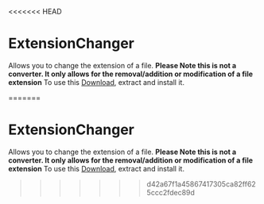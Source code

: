 <<<<<<< HEAD
# ExtensionChanger
Allows you to change the extension of a file. 
**Please Note this is not a converter. It only allows for the removal/addition or modification of a file extension**
To use this [Download](https://github.com/TommyChums/ExtensionChanger/blob/master/Extension%20Changer.rar), extract and install it.

=======
# ExtensionChanger
Allows you to change the extension of a file. 
**Please Note this is not a converter. It only allows for the removal/addition or modification of a file extension**
To use this [Download](https://github.com/TommyChums/ExtensionChanger/blob/master/Extension%20Changer.rar), extract and install it.

>>>>>>> d42a67f1a45867417305ca82ff625ccc2fdec89d

